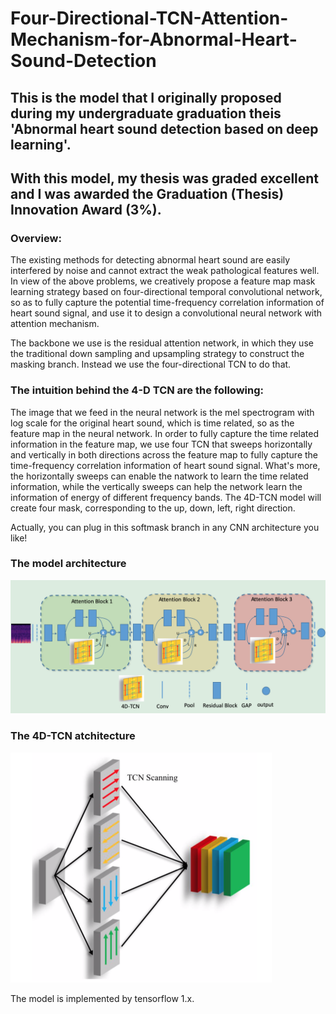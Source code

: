 # Four-Directional-TCN-Attention-Mechanism-for-Abnormal-Heart-Sound-Detection

## This is the model that I originally proposed during my undergraduate graduation theis 'Abnormal heart sound detection based on deep learning'.
## With this model, my thesis was graded excellent and I was awarded the Graduation (Thesis) Innovation Award (3%).

### Overview: 

The existing methods for detecting abnormal heart sound are easily interfered by noise and cannot extract the weak pathological features well. In view of the above problems, we creatively propose a feature map mask learning strategy based on four-directional temporal convolutional network, so as to fully capture the potential time-frequency correlation information of heart sound signal, and use it to design a convolutional neural network with attention mechanism.


The backbone we use is the residual attention network, in which they use the traditional down sampling and upsampling strategy to construct the masking branch. Instead we use the four-directional TCN to do that.

### The intuition behind the 4-D TCN are the following:

The image that we feed in the neural network is the mel spectrogram with log scale for the original heart sound, which is time related, so as the feature map in the neural network. In order to fully capture the time related information in the feature map, we use four TCN that sweeps horizontally and vertically in both directions across the feature map to fully capture the time-frequency correlation information of heart sound signal. What's more, the horizontally sweeps can enable the natwork to learn the time related information, while the vertically sweeps can help the network learn the information of energy of different frequency bands. The 4D-TCN model will create four mask, corresponding to the up, down, left, right direction. 

Actually, you can plug in this softmask branch in any CNN architecture you like!


### The model architecture

<img src = https://github.com/GuoshenLi/Four-Directional-TCN-Attention-Mechanism-for-Abnormal-Heart-Sound-Detection/blob/main/tcn_masking_model.png><br/>

### The 4D-TCN atchitecture
<img src = https://github.com/GuoshenLi/Four-Directional-TCN-Attention-Mechanism-for-Abnormal-Heart-Sound-Detection/blob/main/4dtcn.png width = '418' height = '368'/><br/>


The model is implemented by tensorflow 1.x.


